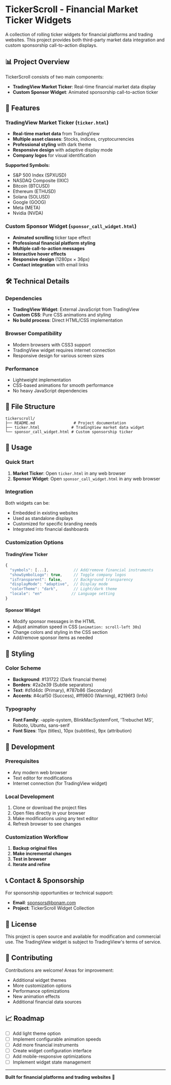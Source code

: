 # TickerScroll - Financial Market Ticker Widgets

A collection of rolling ticker widgets for financial platforms and trading websites. This project provides both third-party market data integration and custom sponsorship call-to-action displays.

## 📊 Project Overview

TickerScroll consists of two main components:
- **TradingView Market Ticker**: Real-time financial market data display
- **Custom Sponsor Widget**: Animated sponsorship call-to-action ticker

## 🚀 Features

### TradingView Market Ticker (`ticker.html`)
- **Real-time market data** from TradingView
- **Multiple asset classes**: Stocks, indices, cryptocurrencies
- **Professional styling** with dark theme
- **Responsive design** with adaptive display mode
- **Company logos** for visual identification

**Supported Symbols:**
- S&P 500 Index (SPXUSD)
- NASDAQ Composite (IXIC)
- Bitcoin (BTCUSD)
- Ethereum (ETHUSD)
- Solana (SOLUSD)
- Google (GOOG)
- Meta (META)
- Nvidia (NVDA)

### Custom Sponsor Widget (`sponsor_call_widget.html`)
- **Animated scrolling** ticker tape effect
- **Professional financial platform styling**
- **Multiple call-to-action messages**
- **Interactive hover effects**
- **Responsive design** (1280px × 36px)
- **Contact integration** with email links

## 🛠️ Technical Details

### Dependencies
- **TradingView Widget**: External JavaScript from TradingView
- **Custom CSS**: Pure CSS animations and styling
- **No build process**: Direct HTML/CSS implementation

### Browser Compatibility
- Modern browsers with CSS3 support
- TradingView widget requires internet connection
- Responsive design for various screen sizes

### Performance
- Lightweight implementation
- CSS-based animations for smooth performance
- No heavy JavaScript dependencies

## 📁 File Structure

```
tickerscroll/
├── README.md                 # Project documentation
├── ticker.html              # TradingView market data widget
└── sponsor_call_widget.html # Custom sponsorship ticker
```

## 🎯 Usage

### Quick Start
1. **Market Ticker**: Open `ticker.html` in any web browser
2. **Sponsor Widget**: Open `sponsor_call_widget.html` in any web browser

### Integration
Both widgets can be:
- Embedded in existing websites
- Used as standalone displays
- Customized for specific branding needs
- Integrated into financial dashboards

### Customization Options

#### TradingView Ticker
```javascript
{
  "symbols": [...],           // Add/remove financial instruments
  "showSymbolLogo": true,     // Toggle company logos
  "isTransparent": false,     // Background transparency
  "displayMode": "adaptive",  // Display mode
  "colorTheme": "dark",       // Light/dark theme
  "locale": "en"             // Language setting
}
```

#### Sponsor Widget
- Modify sponsor messages in the HTML
- Adjust animation speed in CSS (`animation: scroll-left 30s`)
- Change colors and styling in the CSS section
- Add/remove sponsor items as needed

## 🎨 Styling

### Color Scheme
- **Background**: #131722 (Dark financial theme)
- **Borders**: #2a2e39 (Subtle separators)
- **Text**: #d1d4dc (Primary), #787b86 (Secondary)
- **Accents**: #4caf50 (Success), #ff9800 (Warning), #2196f3 (Info)

### Typography
- **Font Family**: -apple-system, BlinkMacSystemFont, 'Trebuchet MS', Roboto, Ubuntu, sans-serif
- **Font Sizes**: 11px (titles), 10px (subtitles), 9px (attribution)

## 🔧 Development

### Prerequisites
- Any modern web browser
- Text editor for modifications
- Internet connection (for TradingView widget)

### Local Development
1. Clone or download the project files
2. Open files directly in your browser
3. Make modifications using any text editor
4. Refresh browser to see changes

### Customization Workflow
1. **Backup original files**
2. **Make incremental changes**
3. **Test in browser**
4. **Iterate and refine**

## 📞 Contact & Sponsorship

For sponsorship opportunities or technical support:
- **Email**: sponsors@bonam.com
- **Project**: TickerScroll Widget Collection

## 📄 License

This project is open source and available for modification and commercial use. The TradingView widget is subject to TradingView's terms of service.

## 🤝 Contributing

Contributions are welcome! Areas for improvement:
- Additional widget themes
- More customization options
- Performance optimizations
- New animation effects
- Additional financial data sources

## 📈 Roadmap

- [ ] Add light theme option
- [ ] Implement configurable animation speeds
- [ ] Add more financial instruments
- [ ] Create widget configuration interface
- [ ] Add mobile-responsive optimizations
- [ ] Implement widget state management

---

**Built for financial platforms and trading websites** 🚀 